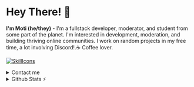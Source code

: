 # Hey There! 👋
**I'm Moti (he/they)** - I'm a fullstack developer, moderator, and student from some part of the planet. I'm interested in development, moderation, and building thriving online communities. I work on random projects in my free time, a lot involving Discord!.☕️ Coffee lover.

[![SkillIcons](https://skillicons.dev/icons?i=js,ts,html,css,nodejs,react,next,nuxt,tailwind,java,php,mysql,mongodb,git,figma)](https://motidev.com)<br/>

<details>
<summary>Contact me</summary>
<p align='center'><strong>Feel free to reach out to me! I check Discord most often, but any contact method below works.</strong></p>
<p align='center'>
    <a href='https://motidev.com/discord'><img src='https://github.com/motidev/motidev/blob/main/networks/discord.png' height='42px' /></a>
    <a target='_blank' href='https://github.com/motidev'><img src='https://github.com/motidev/motidev/blob/main/networks/github.png' height='42px' /></a>
    <a href='https://www.twitch.tv/motidev'><img src='https://github.com/motidev/motidev/blob/main/networks/t.png' height='42px' /></a>
    <a href='https://twitter.com/motidev'><img src='https://github.com/motidev/motidev/blob/main/networks/twitter.png' height='42px' /></a>
</p>
</details>

<details>
  <summary>Github Stats ⚡</summary>
    <img src="https://github-readme-stats.vercel.app/api/top-langs/?username=motidev&layout=compact&theme=blueberry&count_private=true&hide_border=true">
    <img src="https://github-readme-stats.vercel.app/api?username=motidev&theme=blueberry&include_all_commits=true&count_private=true&hide_border=true&line_height=20">
</details>

